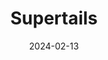 ---  
layout: startup_page  
title: "Supertails"  
id: "supertails.com"  
permalink: "/supertailssupertails.com02132024/"  
website: "https://supertails.com/"  
funding_round: "Series B"  
funding_amount: "$15M"  
investors: "RPSG Capital Ventures, Fireside Ventures, Saama Capital, DSG Consumer Partners, Sauce VC"  
about: "Supertails is a pet care startup providing teleconsultation, veterinary services, and private label pet products. They aim to build an omnichannel presence, combining online services with offline retail stores, offering a comprehensive approach to pet care in India. Their private label brands cater specifically to the needs of Indian pets using natural ingredients."  
markets: "Pet Care, Veterinary Services, E-commerce, Consumer Services, Consumer Goods, Health Care, Specialty Retail, Clinics/Outpatient Services, Application Software, Other Healthcare Services"  
hq: "Bengaluru, Karnataka, India"  
founded_year: "2021"  
linkedin: "https://www.linkedin.com/company/supertails"  
twitter: "https://twitter.com/supertails_ind"  
instagram: ""  
facebook: "https://www.facebook.com/supertails.official"  
crunchbase: "https://www.crunchbase.com/organization/supertails"  
pitchbook: "https://pitchbook.com/profiles/company/467725-60"  

date_display: "13-Feb-2024"  
date: "2024-02-13"

# SEO Optimization  
meta_title: "Supertails - Series B Funding ($15M)"  
meta_description: "Supertails, Supertails is a pet care startup providing teleconsultation, veterinary services, and private label pet products. They aim to build an omnichannel pre..."  
meta_keywords: "Supertails, Pet Care, Veterinary Services, E-commerce, Consumer Services, Consumer Goods, Health Care, Specialty Retail, Clinics/Outpatient Services, Application Software, Other Healthcare Services, Series B funding"  
canonical_url: "https://startup.projectstartups.com/supertailssupertails.com02132024/"  
---